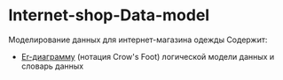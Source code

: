 # Internet-shop-Data-model
 Моделирование данных для интернет-магазина одежды
 Содержит:
 - [Er-диаграмму](https://github.com/Stolbovaanna/Internet-shop-Data-model/blob/main/%D0%9B%D0%BE%D0%B3%D0%B8%D1%87%D0%B5%D1%81%D0%BA%D0%B0%D1%8F%20%D0%BC%D0%BE%D0%B4%D0%B5%D0%BB%D1%8C%20%D0%B4%D0%B0%D0%BD%D0%BD%D1%8B%D1%85%2B%D1%81%D0%BB%D0%BE%D0%B2%D0%B0%D1%80%D1%8C.pdf) (нотация Crow's Foot) логической модели данных и словарь данных
